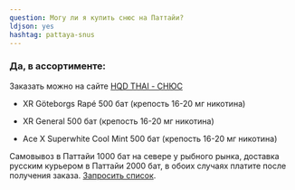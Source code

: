 ```yaml
---
question: Могу ли я купить снюс на Паттайи?
ldjson: yes
hashtag: pattaya-snus
---
```


### Да, в ассортименте:

Заказать можно на сайте [HQD THAI - СНЮС](https://hqdthai.ru/snyus/)


* XR Göteborgs Rapé 500 бат (крепость 16-20 мг никотина)

* XR General 500 бат (крепость 16-20 мг никотина)

* Ace X Superwhite Cool Mint 500 бат (крепость 16-20 мг никотина)

 Самовывоз в Паттайи 1000 бат на севере у рыбного рынка, доставка русским курьером в Паттайи 2000 бат, в обоих случаях платите после получения заказа.  [Запросить список](https://t.me/kolesnikov1988).
